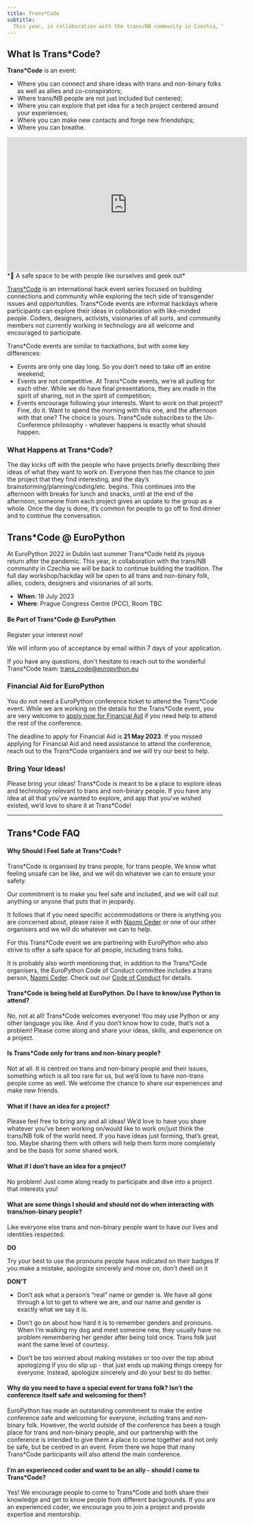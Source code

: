 ```yaml
---
title: Trans*Code
subtitle:
  This year, in collaboration with the trans/NB community in Czechia, Trans*Code will be back on 18 July to continue building the tradition after its joyous return at EuroPython 2022 Dublin after the pandemic.
---
```

## What Is Trans\*Code? ##

**Trans\*Code** is an event:
* Where you can connect and share ideas with trans and non-binary folks as well as allies and co-conspirators;
* Where trans/NB people are not just included but centered;
* Where you can explore that pet idea for a tech project centered around your experiences;
* Where you can make new contacts and forge new friendships;
* Where you can breathe.

<div style={{display: "flex", justifyContent: "center", marginBottom: 10}}>
<iframe width="560" height="315" src="https://www.youtube.com/embed/fonz8dB1iXk" title="YouTube video player" frameborder="0" allow="accelerometer; autoplay; clipboard-write; encrypted-media; gyroscope; picture-in-picture; web-share" allowfullscreen></iframe>
</div>

<div style={{textAlign: "center"}}>
*🌈 A safe space to be with people like ourselves and geek out*
</div>

[Trans\*Code](https://www.trans.tech/) is an international hack event series focused on building connections and community while exploring the tech side of transgender issues and opportunities. Trans\*Code events are informal hackdays where participants can explore their ideas in collaboration with like-minded people. Coders, designers, activists, visionaries of all sorts, and community members not currently working in technology are all welcome and encouraged to participate.

Trans\*Code events are similar to hackathons, but with some key differences:
* Events are only one day long. So you don’t need to take off an entire weekend;
* Events are not competitive. At Trans\*Code events, we’re all pulling for each other. While we do have final presentations, they are made in the spirit of sharing, not in the spirit of competition;
* Events encourage following your interests. Want to work on that project? Fine, do it. Want to spend the morning with this one, and the afternoon with that one? The choice is yours. Trans\*Code subscribes to the Un-Conference philosophy - whatever happens is exactly what should happen.

### What Happens at Trans*Code? ###

The day kicks off with the people who have projects briefly describing their ideas of what they want to work on. Everyone then has the chance to join the project that they find interesting, and the day’s brainstorming/planning/coding/etc. begins. This continues into the afternoon with breaks for lunch and snacks, until at the end of the afternoon, someone from each project gives an update to the group as a whole. Once the day is done, it’s common for people to go off to find dinner and to continue the conversation.

## Trans*Code @ EuroPython ##

At EuroPython 2022 in Dublin last summer  Trans\*Code held its joyous return after the pandemic. This year, in collaboration with the trans/NB community in Czechia we will be back to continue building the tradition. The full day workshop/hackday will be open to all trans and non-binary folk, allies, coders, designers and visionaries of all sorts.

- **When**: 18 July 2023
- **Where**: Prague Congress Centre (PCC), Room TBC


#### Be Part of Trans*Code @ EuroPython ####
<div style={{textAlign: "center", marginBottom: 20}}>

<ButtonLink href="https://forms.gle/MfGKYfkYCkjWeExa7"> Register your interest now! </ButtonLink>
</div>

We will inform you of acceptance by email within 7 days of your application.

If you have any questions, don't hesitate to reach out to the wonderful Trans\*Code team: [trans_code@europython.eu](mailto:trans_code@europython.eu)

### Financial Aid for EuroPython ###
You do not need a EuroPython conference ticket to attend the Trans\*Code event. While we are working on the details for the Trans\*Code event, you are very welcome to [apply now for Financial Aid](https://ep2023.europython.eu/finaid) if you need help to attend the rest of the conference.

The deadline to apply for Financial Aid is **21 May 2023**. If you missed applying for Financial Aid and need assistance to attend the conference, reach out to the Trans\*Code organisers and we will try our best to help.


### Bring Your Ideas! ###

Please bring your ideas! Trans\*Code is meant to be a place to explore ideas and technology relevant to trans and non-binary people. If you have any idea at all that you've wanted to explore, and app that you've wished existed, we’d love to share it at Trans*Code!

---

## Trans*Code FAQ ##

#### Why Should I Feel Safe at Trans*Code? ####

Trans\*Code is organised by trans people, for trans people. We know what feeling unsafe can be like, and we will do whatever we can to ensure your safety.

Our commitment is to make you feel safe and included, and we will call out anything or anyone that puts that in jeopardy.

It follows that if you need specific accommodations or there is anything you are concerned about, please raise it with [Naomi Ceder](mailto:naomi@europython.eu) or one of our other organisers and we will do whatever we can to help.

For this Trans\*Code event we are partnering with EuroPython who also strive to offer a safe space for all people, including trans folks.

It is probably also worth mentioning that, in addition to the Trans*Code organisers, the EuroPython Code of Conduct committee includes a trans person, [Naomi Ceder](mailto:naomi@europython.eu). Check out our [Code of Conduct]( https://www.europython-society.org/coc/) for details.

#### Trans*Code is being held at EuroPython. Do I have to know/use Python to attend? ####
No, not at all! Trans*Code welcomes everyone! You may use Python or any other language you like. And if you don’t know how to code, that’s not a problem! Please come along and share your ideas, skills, and experience on a project.

#### Is Trans*Code only for trans and non-binary people? ####
Not at all. It is centred on trans and non-binary people and their issues, something which is all too rare for us, but we’d love to have non-trans people come as well. We welcome the chance to share our experiences and make new friends.

#### What if I have an idea for a project? ####
Please feel free to bring any and all ideas! We’d love to have you share whatever you’ve been working on/would like to work on/just think the trans/NB folk of the world need.
If you have ideas just forming, that’s great, too. Maybe sharing them with others will help them form more completely and be the basis for some shared work.

#### What if I don’t have an idea for a project? ####
No problem! Just come along ready to participate and dive into a project that interests you!

#### What are some things I should and should not do when interacting with trans/non-binary people? ####
Like everyone else trans and non-binary people want to have our lives and identities respected.

<p className = "tick"><b>DO</b></p>

Try your best to use the pronouns people have indicated on their badges
If you make a mistake, apologize sincerely and move on, don’t dwell on it

<p className = "cross"><b>DON'T</b></p>

-  Don’t ask what a person’s “real” name or gender is. We have all gone through a lot to get to where we are, and our name and gender is exactly what we say it is.

- Don’t go on about how hard it is to remember genders and pronouns. When I’m walking my dog and meet someone new, they usually have no problem remembering her gender after being told once. Trans folk just want the same level of courtesy.

- Don’t be too worried about making mistakes or too over the top about apologizing if you do slip up - that just ends up making things creepy for everyone. Instead, apologize sincerely and do your best to do better.

#### Why do you need to have a special event for trans folk? Isn’t the conference itself safe and welcoming for them? ####
EuroPython has made an outstanding commitment to make the entire conference safe and welcoming for everyone, including trans and non-binary folk. However, the world outside of the conference has been a tough place for trans and non-binary people, and our partnership with the conference is intended to give them a place to come together and not only be safe, but be centred in an event. From there we hope that many Trans*Code participants will also attend the main conference.

#### I’m an experienced coder and want to be an ally - should I come to Trans*Code? ####
Yes! We encourage people to come to Trans*Code and both share their knowledge and get to know people from different backgrounds. If you are an experienced coder, we encourage you to join a project and provide expertise and mentorship.
